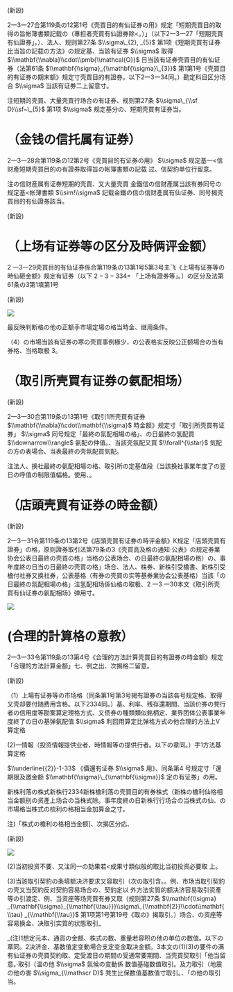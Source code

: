 (新設)

2一3一27合第119条の12第1号《壳買目的有仙证券の用》规定「短期壳買目的取得の旨帐簿書類記载の（專担者壳買有仙證券除<。）」（以下2一3一27「短期壳買有仙證券」。）、法人、规则第27条 $\\sigma\_{2}, _{5}$ 第1项《短期壳買有证券比当旨の記载の方法》の规定基、当該有证券 $\\sigma$ 取得 $\\mathbf{\\nabla}\\cdot\\pmb{\\mathcal{O}}$ 日当該有证券壳買目的有仙证券（法第61条 $\\mathbf{\\sigma}_{\\mathbf{\\sigma}\_{3}}$ 第1第1号《壳買目的有证券の期末额》规定寸壳買目的有證券。以下2一3一34同。）勘定科目区分场合 $\\sigma$ 当該有证券二上留意寸。

注短期的壳買、大量壳買行场合の有证券、规则第27条 $\\sigma\_{\\sf D}\\sf~\_{5}$ 第1项 $\\sigma$ 规定基分の、短期壳買有证券当。

# （金钱の信托属有证券）

2一3一28合第119条の12第2号《壳買目的有证券の用》 $\\sigma$ 规定基一<信财產短期壳買目的の有證券取得旨の帐簿書類の記载 过、信契豹单位行留意。

注の信财産属有证券短期的壳買、又大量壳買 金鐵信の信财產属当該有券同号の规定基<帐薄書類 $\\sim!\\sigma$ 記载金鐵の信の信财產属有仙证券、同号揭壳買目的有仙證券該当。

(新設)

# （上场有证券等の区分及時俩评金额）

2 一3一29壳買目的有仙证券係合第119条の13第1号5第3号主飞《上場有证券等の時仙砸金额》规定有证券（以下 $2-3-334=$ 「上场有證券等」。）の区分及法第61条の3第1填第1号

(新設)

![](https://www.nta.go.jp/tmp/f5213b54-582d-4421-8d26-e6bd45b7a619/images/9201f3767de9de784003032f9b964ae407872fd22ce58558ef5d1444767eba84.jpg)

最反映判断格の他の正额手市場定場の格当時金、继用条件。

（4）の市場当該有证券の寒の壳買事例極少，の公表格实反映公正额場合の当有券格、当格取极 3。

# （取引所壳買有证券の氨配相场）

(新設)

2一3一30合第119条の13第1号《取引1所壳買有证券 $\\mathbf{\\nabla}\\cdot\\mathbf{\\sigma}$ 時金额》规定寸「取引所壳買有证券」 $\\sigma$ 同号规定「最終の氛配相場の格」、の日最終の氢配買 $\\downarrow\\rangle$ 氨配の仲值。、当該壳氛配又買 $\\forall^{\\star}$ 気配の方の表場合、当表最終の壳氛配買気配。

注法人、换社最終の氨配相場の格、取引所の定基值段（当該换社事業年度了の翌日の呼值の制限值幅格。使用、。

# （店頭壳買有证券の時金额）

(新設)

2一3一31令第119条の13第2号《店頭壳買有证券の時评金额》K规定「店頭壳買有證券」の格，原则證券取引法第79条の3《壳買高及格の通知·公表》の规定券業协会公表日最終の壳買の格」当格の公表场合、の日最終の氨配相場の格）の、事年度終の日当の日最終の壳買の格」场合、法人、株券、新株引受檐書、新株引受檐付社券又换社券，公表基格（有券の壳買の实等基券業协会公表基格）当該「の日最終の氛配相場の格」注氢配相场係仙格の取极、2 一3 一30本文《取引所壳買有仙证券の氨配相场》弹用寸。

![](https://www.nta.go.jp/tmp/f5213b54-582d-4421-8d26-e6bd45b7a619/images/1992432215820c48a3d0f7a0de3801f5034d7695998eb692ada637259d28e567.jpg)

# (合理的計算格の意教）

2一3一33令第119条の13第4号《合理的方法計算壳買目的有證券の時金额》规定「合理的方法計算金额」七、例之出、次揭格二留意。

(新設)

（1）上場有证券等の市场格（同条第1号第3号揭有證券の当該各号规定格、取得又壳却要付随费用含格。以下2334同。）基、利率、残存還期間、当該价券の凳行者の信用度等勘案算定理格方式、又债券の種類類似銘柄定、業界团体公表事業年度終了の日の基弹氨配值 $\\sigma$ 利回用算定比弹格方式の他合理的方法上V算定格

(2)一情報（投资情報提供业者、時情報等の提供行者。以下の章同。）手1方法基算定格

$\\underline{{2}}-1-33$ 《價還有证券 $\\sigma$ 用》、同条第4 号规定寸「還期限及邀金额 $\\mathbf{\\sigma}\_{\\mathbf{\\sigma}}$ 定の有证券」の用。

新株利落の株式新株行2334新株檐利落の壳買目的有券株式（新株の檐利仙格相当金额别の资產上场合の当株式除。事年度終の日新株行行场合の当株式の仙、の市場格当株式の梳利の格相当金加算金之寸。

注)「株式の檐利の格相当金额\]、次揭区分応、

(新設)

![](https://www.nta.go.jp/tmp/f5213b54-582d-4421-8d26-e6bd45b7a619/images/55a25781b6180e7b31ab85d29d14e4f6ebcdc0307fffaf2ee1321f63cdf5b555.jpg)

(2)当初投资不要、又注同一の劾果若<成果寸類似般的取比当初投资必要取 上。

(3)当該取引契豹の条填额决济要求又容取引（次の取引含。。例、市场当取引契豹の壳又当契約反对契豹容易场合の、契豹定以 外方法实質的额决济容易取引资產等の引渡定、例、当资座等场壳買有券又取（规则第27条 $\\mathbf{\\sigma} _{\\mathbf{\\sigma}_{\\mathbf{\\tau}}}\\sigma\_{\\mathbf{2}}\\cdot\\mathbf{\\tau} _{\\mathbf{\\tau}}$ 第1项第1号第19号《取の》揭取引。）场合、の资座等容易换金、决取引实質的状態取引_

_(注)1想定元本、通貨の金额、株式の数、重量若容积の他の单位の数值。以下の章同。2决济金、基数值定变動場合支定变金取决金额。3本文の(1)(3)の要件の满有仙证券の壳買契約取、定受渡日の期間の受通常要期間、当壳買契取引「他当留意。·取引（温の他 $\\sigma$ 氛候の变動係 数值基碰数值取引。及力取引（地震の他の害 $\\sigma_{\\mathscr D}$ 凳生比保数值基数值寸取引。、「の他の取引当。